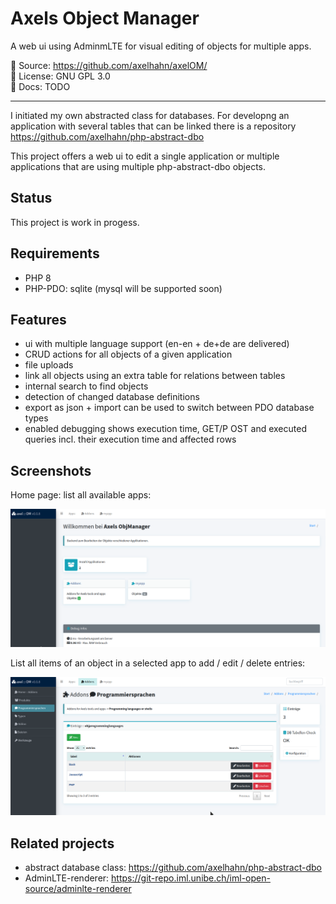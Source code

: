 # Axels Object Manager

A web ui using AdminmLTE for visual editing of objects for multiple apps.


📄 Source: <https://github.com/axelhahn/axelOM/> \
📜 License: GNU GPL 3.0 \
📗 Docs: TODO

- - -

I initiated my own abstracted class for databases. For developng an application with several tables that can be linked there is a repository https://github.com/axelhahn/php-abstract-dbo

This project offers a web ui to edit a single application or multiple applications that are using multiple php-abstract-dbo objects.

## Status

This project is work in progess.

## Requirements

* PHP 8
* PHP-PDO: sqlite (mysql will be supported soon)

## Features

* ui with multiple language support (en-en + de+de are delivered)
* CRUD actions for all objects of a given application
* file uploads
* link all objects using an extra table for relations between tables
* internal search to find objects
* detection of changed database definitions
* export as json + import can be used to switch between PDO database types
* enabled debugging shows execution time, GET/P OST and executed queries incl. their execution time and affected rows

## Screenshots

Home page: list all available apps:

![Home](docs/images/webui_start_list_apps.png)

List all items of an object in a selected app to add / edit / delete entries:

![List avaulable items of an object](docs/images/webui_show_owbjects_of_app.png)

## Related projects

* abstract database class: https://github.com/axelhahn/php-abstract-dbo
* AdminLTE-renderer: https://git-repo.iml.unibe.ch/iml-open-source/adminlte-renderer
